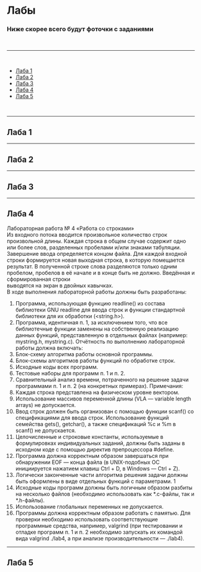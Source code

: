 # Лабы
### Ниже скорее всего будут фоточки с заданиями 


<br>  

---

<br>  

- [Лаба 1](#Лаба-1)
- [Лаба 2](#Лаба-2)
- [Лаба 3](#Лаба-3)
- [Лаба 4](#Лаба-4)
- [Лаба 5](#Лаба-5)

<br>  

---

## Лаба 1

---
## Лаба 2

---
## Лаба 3

---
## Лаба 4
Лабораторная работа № 4 «Работа со строками» <br>
Из входного потока вводится произвольное количество строк произвольной длины. Каждая строка в общем случае содержит одно или более слов, разделенных пробелами и/или знаками табуляции.<br>
Завершение ввода определяется концом файла. Для каждой входной строки формируется новая выходная строка, в которую помещается результат. В полученной строке слова разделяются только одним пробелом, пробелов в её начале и в конце быть не должно. Введённая и сформированная строки <br>
выводятся на экран в двойных кавычках. <br>
В ходе выполнения лабораторной работы должны быть разработаны:
1. Программа, использующая функцию readline() из состава библиотеки GNU readline для
ввода строк и функции стандартной библиотеки для их обработки (<string.h>).
2. Программа, идентичная п. 1, за исключением того, что все библиотечные функции заменены
на собственную реализацию данных функций, представленную в отдельных файлах (например:
mystring.h, mystring.c).
Отчётность по выполнению лабораторной работы должна включать:
1. Блок-схему алгоритма работы основной программы.
2. Блок-схемы алгоритмов работы функций по обработке строк.
3. Исходные коды всех программ.
4. Тестовые наборы для программ п. 1 и п. 2.
5. Сравнительный анализ времени, потраченного на решение задачи программами п. 1 и п. 2 (на
конкретных примерах).
Примечания:
1. Каждая строка представлена на физическом уровне вектором.
2. Использование массивов переменной длины (VLA — variable length arrays) не допускается.
3. Ввод строк должен быть организован с помощью функции scanf() со спецификациями для
ввода строк. Использование функций семейства gets(), getchar(), а также спецификаций
%с и %m в scanf() не допускается.
4. Целочисленные и строковые константы, используемые в формулировках индивидуальных заданий, должны быть заданы в исходном коде с помощью директив препроцессора #define.
5. Программа должна корректным образом завершаться при обнаружении EOF — конца файла (в
UNIX-подобных ОС инициируется нажатием клавиш Ctrl + D, в Windows — Ctrl + Z).
6. Логически законченные части алгоритма решения задачи должны быть оформлены в виде отдельных функций с параметрами.
1
7. Исходные коды программ должны быть логичным образом разбиты на несколько файлов (необходимо использовать как *.c-файлы, так и *.h-файлы).
8. Использование глобальных переменных не допускается.
9. Программы должна корректным образом работать с памятью. Для проверки необходимо использовать соответствующие программные средства, например, valgrind (при тестировании
и отладке программ п. 1 и п. 2 необходимо запускать их командой вида valgrind ./lab4,
а при анализе производительности — ./lab4).
---
## Лаба 5
